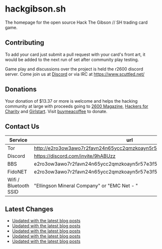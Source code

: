 # hackgibson.sh
The homepage for the open source Hack The Gibson // SH trading card game.


## Contributing

To add your card just submit a pull request with your card's front art, it would be added to the next run of set after community play testing.

Game play and discussions over the project is held the r2600 discord server. Come join us at [Discord](https://discord.com/invite/9hABUzz) or via IRC at https://www.scuttled.net/


## Donations

Your donation of $13.37 or more is welcome and helps the hacking community at large with proceeds going to [2600 Magazine](https://2600.com/), [Hackers for Charity](https://hackersforcharity.org) and [Girlstart](https://girlstart.org).  Visit [buymeacoffee](https://www.buymeacoffee.com/hackgibson.sh) to donate.


## Contact Us

Service | url
-|-
Tor | http://e2ro3ow3awo7r2favn24n65ycc2qmzkoayn5r57e3f56nvjwdcgg32ad.onion
Discord | https://discord.com/invite/9hABUzz
BBS | e2ro3ow3awo7r2favn24n65ycc2qmzkoayn5r57e3f56nvjwdcgg32ad.onion:23
FidoNET | e2ro3ow3awo7r2favn24n65ycc2qmzkoayn5r57e3f56nvjwdcgg32ad.onion:24554
Wifi / Bluetooth SSID | "Ellingson Mineral Company" or "EMC Net - <fidonet address>"

## Latest Changes
<!-- BLOG-POST-LIST:START -->
- [Updated with the latest blog posts](https://github.com/DFW2600/hackgibson.sh/commit/d267af9d72ecd458e15860a61134c2a3bd041b64)
- [Updated with the latest blog posts](https://github.com/DFW2600/hackgibson.sh/commit/5b239dff173dcda8c0682cfb8d54f5c01e6f64a5)
- [Updated with the latest blog posts](https://github.com/DFW2600/hackgibson.sh/commit/0aa5e67e88857fc4b9bc968ca736cf3d79005b52)
- [Updated with the latest blog posts](https://github.com/DFW2600/hackgibson.sh/commit/6779afccc5f0d63cc21ba56f3cf82873210d8e6e)
- [Updated with the latest blog posts](https://github.com/DFW2600/hackgibson.sh/commit/f06fa824c3bfb21c1d042fc0c0a9aab7f70e48cc)
<!-- BLOG-POST-LIST:END -->
